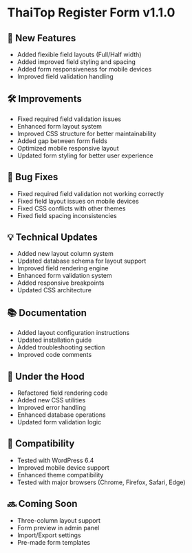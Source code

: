 # ThaiTop Register Form v1.1.0

## 🎉 New Features
- Added flexible field layouts (Full/Half width)
- Added improved field styling and spacing
- Added form responsiveness for mobile devices
- Improved field validation handling

## 🛠 Improvements
- Fixed required field validation issues
- Enhanced form layout system
- Improved CSS structure for better maintainability
- Added gap between form fields
- Optimized mobile responsive layout
- Updated form styling for better user experience

## 🐛 Bug Fixes
- Fixed required field validation not working correctly
- Fixed field layout issues on mobile devices
- Fixed CSS conflicts with other themes
- Fixed field spacing inconsistencies

## 💡 Technical Updates
- Added new layout column system
- Updated database schema for layout support
- Improved field rendering engine
- Enhanced form validation system
- Added responsive breakpoints
- Updated CSS architecture

## 📚 Documentation
- Added layout configuration instructions
- Updated installation guide
- Added troubleshooting section
- Improved code comments

## 🔧 Under the Hood
- Refactored field rendering code
- Added new CSS utilities
- Improved error handling
- Enhanced database operations
- Updated form validation logic

## 📱 Compatibility
- Tested with WordPress 6.4
- Improved mobile device support
- Enhanced theme compatibility
- Tested with major browsers (Chrome, Firefox, Safari, Edge)

## 🔜 Coming Soon
- Three-column layout support
- Form preview in admin panel
- Import/Export settings
- Pre-made form templates
